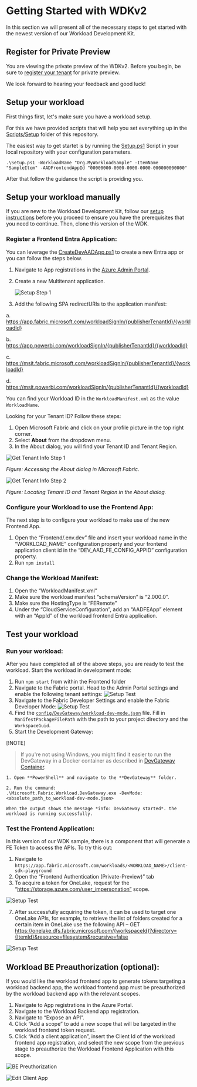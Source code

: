 
# Getting Started with WDKv2

In this section we will present all of the necessary steps to get started with the newest version of our Workload Development Kit.

## Register for Private Preview

You are viewing the private preview of the WDKv2. Before you begin, be sure to [register your tenant](/docs/WDKv2-Introduction.md#register-for-private-preview) for private preview.

We look forward to hearing your feedback and good luck!

## Setup your workload

First things first, let's make sure you have a workload setup. 

For this we have provided scripts that will help you set everything up in the [Scripts/Setup](./scripts/Setup/) folder of this repository. 

The easiest way to get startet is by running the [Setup.ps1](./scripts/Setup/Setup.ps1) Script in your local repository with your configuration parameters.

```
.\Setup.ps1 -WorkloadName "Org.MyWorkloadSample" -ItemName "SampleItem" -AADFrontendAppId "00000000-0000-0000-0000-000000000000"
```

After that follow the guidance the script is providing you. 


## Setup your workload manually

If you are new to the Workload Development Kit, follow our [setup instructions](https://learn.microsoft.com/en-us/fabric/workload-development-kit/environment-setup) before you proceed to ensure you have the prerequisites that you need to continue. Then, clone this version of the WDK.


### Register a Frontend Entra Application:

You can leverage the [CreateDevAADApp.ps1](./../scripts/Setup/CreateDevAADApp.ps1) to create a new Entra app or you can follow the steps below. 


1. Navigate to App registrations in the [Azure Admin Portal](https://entra.microsoft.com/?culture=en-us&country=us#view/Microsoft_AAD_IAM/StartboardApplicationsMenuBlade/~/AppAppsPreview).
2. Create a new Multitenant application.

    ![Setup Step 1](./media/Setup-EntraApp-Registration.jpg)
4. Add the following SPA redirectURIs to the application manifest:

a. https://app.fabric.microsoft.com/workloadSignIn/{publisherTenantId}/{workloadId}

b. https://app.powerbi.com/workloadSignIn/{publisherTenantId}/{workloadId}

c. https://msit.fabric.microsoft.com/workloadSignIn/{publisherTenantId}/{workloadId}

d. https://msit.powerbi.com/workloadSignIn/{publisherTenantId}/{workloadId}

You can find your Workload ID in the `WorkloadManifest.xml` as the value `WorkloadName`.

Looking for your Tenant ID? Follow these steps:

1. Open Microsoft Fabric and click on your profile picture in the top right corner.
2. Select **About** from the dropdown menu.
3. In the About dialog, you will find your Tenant ID and Tenant Region.

![Get Tenant Info Step 1](./media/Get-tenant-info-1.jpg)

*Figure: Accessing the About dialog in Microsoft Fabric.*

![Get Tenant Info Step 2](./media/Get-tenant-info-2.jpg)

*Figure: Locating Tenant ID and Tenant Region in the About dialog.*
 
### Configure your Workload to use the Frontend App: 

The next step is to configure your workload to make use of the new Frontend App. 

1.	Open the “Frontend/.env.dev” file and insert your workload name in the “WORKLOAD_NAME” configuration property and your frontend application client id in the “DEV_AAD_FE_CONFIG_APPID” configuration property.
2.	Run `npm install`

### Change the Workload Manifest:

1.	Open the “WorkloadManifest.xml”
2.	Make sure the  workload manifest “schemaVersion” is “2.000.0”.
3.	Make sure the HostingType is “FERemote”
4.	Under the “CloudServiceConfiguration”, add an “AADFEApp” element with an “AppId” of the workload frontend Entra application.
 

## Test your workload

### Run your workload:
After you have completed all of the above steps, you are ready to test the workload. 
Start the workload in development mode: 
1.	Run `npm start` from within the Frontend folder
1.	Navigate to the Fabric portal. Head to the Admin Portal settings and enable the following tenant settings:
  ![Setup Test](./media/Setup-Test-1.jpg)
2.	Navigate to the Fabric Developer Settings and enable the Fabric Developer Mode:
   ![Setup Test](./media/Setup-Test-2.jpg)
4. Find the [`config/DevGateway/workload-dev-mode.json`](../config/DevGateway/workload-dev-mode.json) file. Fill in `ManifestPackageFilePath` with the path to your project directory and the `WorkspaceGuid`.	
5. Start the Development Gateway:

[!NOTE]
>If you're not using Windows, you might find it easier to run the DevGateway in a Docker container as described in [DevGateway Container](https://github.com/microsoft/Microsoft-Fabric-workload-development-sample/blob/main/tools/DevGatewayContainer/README.md).

    1. Open **PowerShell** and navigate to the **DevGateway** folder.

    2. Run the command: 
    .\Microsoft.Fabric.Workload.DevGateway.exe -DevMode:<absolute_path_to_workload-dev-mode.json>

    When the output shows the message *info: DevGateway started*. the workload is running successfully.
    

### Test the Frontend Application: 
In this version of our WDK sample, there is a component that will generate a FE Token to access the APIs. To try this out:
 
1.	Navigate to `https://app.fabric.microsoft.com/workloads/<WORKLOAD_NAME>/client-sdk-playground`
2.	Open the “Frontend Authentication (Private-Preview)” tab
6.	To acquire a token for OneLake, request for the “https://storage.azure.com/user_impersonation” scope.

  ![Setup Test](./media/Setup-Test-3.jpg)
 
7.	After successfully acquiring the token, it can be used to target one OneLake APIs, for example, to retrieve the list of folders created for a certain item in OneLake use the following API – GET https://onelake.dfs.fabric.microsoft.com/{workspaceId}?directory={ItemId}&resource=filesystem&recursive=false
 
  ![Setup Test](./media/Setup-Test-4.jpg)


## Workload BE Preauthorization (optional):

If you would like the workload frontend app to generate tokens targeting a workload backend app, the workload frontend app must be preauthorized by the workload backend app with the relevant scopes.
1.	Navigate to App registrations in the Azure Portal.
2.	Navigate to the Workload Backend app registration.
3.	Navigate to “Expose an API”.
4.	Click “Add a scope” to add a new scope that will be targeted in the workload frontend token request.
5.	Click “Add a client application”, insert the Client Id of the workload frontend app registration, and select the new scope from the previous stage to preauthorize the Workload Frontend Application with this scope.  

 ![BE Preuthorization](./media/Setup-EntraApp-PreauthBE.jpg)

 ![Edit Client App](./media/Setup-EntraApp-Edit-Client-app.jpg)
